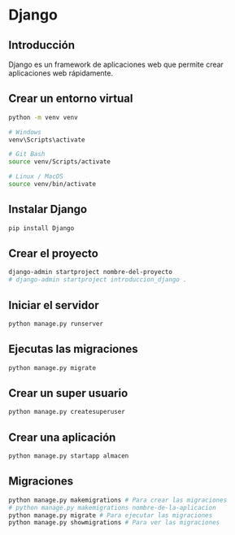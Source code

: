 # Django

## Introducción

Django es un framework de aplicaciones web que permite crear aplicaciones web rápidamente.

## Crear un entorno virtual

```bash
python -m venv venv

# Windows
venv\Scripts\activate

# Git Bash
source venv/Scripts/activate

# Linux / MacOS
source venv/bin/activate
```

## Instalar Django

```bash
pip install Django
```

## Crear el proyecto

```bash
django-admin startproject nombre-del-proyecto
# django-admin startproject introduccion_django .
```

## Iniciar el servidor

```bash
python manage.py runserver
```

## Ejecutas las migraciones

```bash
python manage.py migrate
```

## Crear un super usuario

```bash
python manage.py createsuperuser
```

## Crear una aplicación
```bash
python manage.py startapp almacen
```

## Migraciones

```bash
python manage.py makemigrations # Para crear las migraciones
# python manage.py makemigrations nombre-de-la-aplicacion
python manage.py migrate # Para ejecutar las migraciones
python manage.py showmigrations # Para ver las migraciones
```